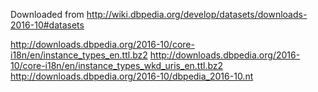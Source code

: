 Downloaded from http://wiki.dbpedia.org/develop/datasets/downloads-2016-10#datasets

http://downloads.dbpedia.org/2016-10/core-i18n/en/instance_types_en.ttl.bz2
http://downloads.dbpedia.org/2016-10/core-i18n/en/instance_types_wkd_uris_en.ttl.bz2
http://downloads.dbpedia.org/2016-10/dbpedia_2016-10.nt
